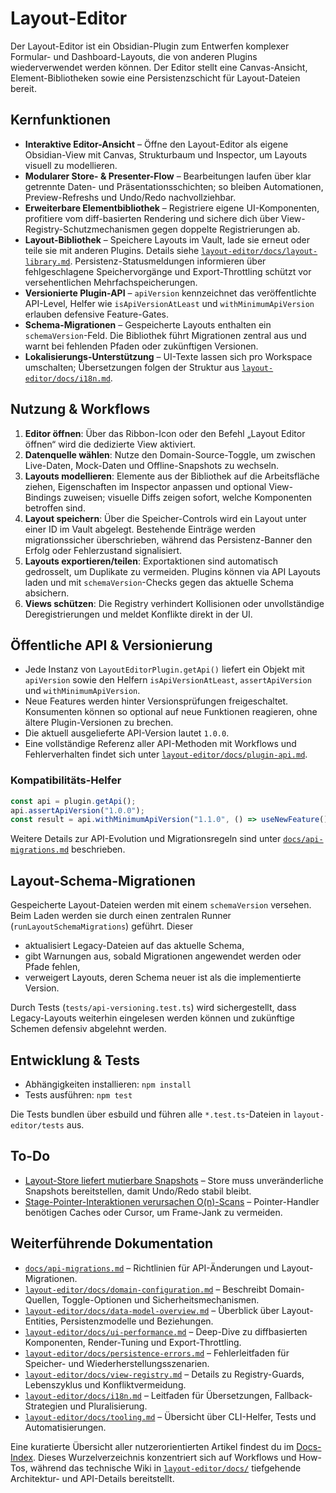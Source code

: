 # Layout-Editor

Der Layout-Editor ist ein Obsidian-Plugin zum Entwerfen komplexer Formular- und Dashboard-Layouts, die von anderen Plugins wiederverwendet werden können. Der Editor stellt eine Canvas-Ansicht, Element-Bibliotheken sowie eine Persistenzschicht für Layout-Dateien bereit.

## Kernfunktionen

- **Interaktive Editor-Ansicht** – Öffne den Layout-Editor als eigene Obsidian-View mit Canvas, Strukturbaum und Inspector, um Layouts visuell zu modellieren.
- **Modularer Store- & Presenter-Flow** – Bearbeitungen laufen über klar getrennte Daten- und Präsentationsschichten; so bleiben Automationen, Preview-Refreshs und Undo/Redo nachvollziehbar.
- **Erweiterbare Elementbibliothek** – Registriere eigene UI-Komponenten, profitiere vom diff-basierten Rendering und sichere dich über View-Registry-Schutzmechanismen gegen doppelte Registrierungen ab.
- **Layout-Bibliothek** – Speichere Layouts im Vault, lade sie erneut oder teile sie mit anderen Plugins. Details siehe
  [`layout-editor/docs/layout-library.md`](layout-editor/docs/layout-library.md). Persistenz-Statusmeldungen informieren über fehlgeschlagene Speichervorgänge und Export-Throttling schützt vor versehentlichen Mehrfachspeicherungen.
- **Versionierte Plugin-API** – `apiVersion` kennzeichnet das veröffentlichte API-Level, Helfer wie `isApiVersionAtLeast` und `withMinimumApiVersion` erlauben defensive Feature-Gates.
- **Schema-Migrationen** – Gespeicherte Layouts enthalten ein `schemaVersion`-Feld. Die Bibliothek führt Migrationen zentral aus und warnt bei fehlenden Pfaden oder zukünftigen Versionen.
- **Lokalisierungs-Unterstützung** – UI-Texte lassen sich pro Workspace umschalten; Übersetzungen folgen der Struktur aus [`layout-editor/docs/i18n.md`](layout-editor/docs/i18n.md).

## Nutzung & Workflows

1. **Editor öffnen**: Über das Ribbon-Icon oder den Befehl „Layout Editor öffnen“ wird die dedizierte View aktiviert.
2. **Datenquelle wählen**: Nutze den Domain-Source-Toggle, um zwischen Live-Daten, Mock-Daten und Offline-Snapshots zu wechseln.
3. **Layouts modellieren**: Elemente aus der Bibliothek auf die Arbeitsfläche ziehen, Eigenschaften im Inspector anpassen und optional View-Bindings zuweisen; visuelle Diffs zeigen sofort, welche Komponenten betroffen sind.
4. **Layout speichern**: Über die Speicher-Controls wird ein Layout unter einer ID im Vault abgelegt. Bestehende Einträge werden migrationssicher überschrieben, während das Persistenz-Banner den Erfolg oder Fehlerzustand signalisiert.
5. **Layouts exportieren/teilen**: Exportaktionen sind automatisch gedrosselt, um Duplikate zu vermeiden. Plugins können via API Layouts laden und mit `schemaVersion`-Checks gegen das aktuelle Schema absichern.
6. **Views schützen**: Die Registry verhindert Kollisionen oder unvollständige Deregistrierungen und meldet Konflikte direkt in der UI.

## Öffentliche API & Versionierung

- Jede Instanz von `LayoutEditorPlugin.getApi()` liefert ein Objekt mit `apiVersion` sowie den Helfern `isApiVersionAtLeast`, `assertApiVersion` und `withMinimumApiVersion`.
- Neue Features werden hinter Versionsprüfungen freigeschaltet. Konsumenten können so optional auf neue Funktionen reagieren, ohne ältere Plugin-Versionen zu brechen.
- Die aktuell ausgelieferte API-Version lautet `1.0.0`.
- Eine vollständige Referenz aller API-Methoden mit Workflows und Fehlerverhalten findet sich unter [`layout-editor/docs/plugin-api.md`](layout-editor/docs/plugin-api.md).

### Kompatibilitäts-Helfer

```ts
const api = plugin.getApi();
api.assertApiVersion("1.0.0");
const result = api.withMinimumApiVersion("1.1.0", () => useNewFeature());
```

Weitere Details zur API-Evolution und Migrationsregeln sind unter [`docs/api-migrations.md`](docs/api-migrations.md) beschrieben.

## Layout-Schema-Migrationen

Gespeicherte Layout-Dateien werden mit einem `schemaVersion` versehen. Beim Laden werden sie durch einen zentralen Runner (`runLayoutSchemaMigrations`) geführt. Dieser

- aktualisiert Legacy-Dateien auf das aktuelle Schema,
- gibt Warnungen aus, sobald Migrationen angewendet werden oder Pfade fehlen,
- verweigert Layouts, deren Schema neuer ist als die implementierte Version.

Durch Tests (`tests/api-versioning.test.ts`) wird sichergestellt, dass Legacy-Layouts weiterhin eingelesen werden können und zukünftige Schemen defensiv abgelehnt werden.

## Entwicklung & Tests

- Abhängigkeiten installieren: `npm install`
- Tests ausführen: `npm test`

Die Tests bundlen über esbuild und führen alle `*.test.ts`-Dateien in `layout-editor/tests` aus.

## To-Do

- [Layout-Store liefert mutierbare Snapshots](todo/layout-store-immutable-snapshots.md) – Store muss unveränderliche Snapshots bereitstellen, damit Undo/Redo stabil bleibt.
- [Stage-Pointer-Interaktionen verursachen O(n)-Scans](todo/stage-pointer-performance.md) – Pointer-Handler benötigen Caches oder Cursor, um Frame-Jank zu vermeiden.

## Weiterführende Dokumentation

- [`docs/api-migrations.md`](docs/api-migrations.md) – Richtlinien für API-Änderungen und Layout-Migrationen.
- [`layout-editor/docs/domain-configuration.md`](layout-editor/docs/domain-configuration.md) – Beschreibt Domain-Quellen, Toggle-Optionen und Sicherheitsmechanismen.
- [`layout-editor/docs/data-model-overview.md`](layout-editor/docs/data-model-overview.md) – Überblick über Layout-Entities, Persistenzmodelle und Beziehungen.
- [`layout-editor/docs/ui-performance.md`](layout-editor/docs/ui-performance.md) – Deep-Dive zu diffbasierten Komponenten, Render-Tuning und Export-Throttling.
- [`layout-editor/docs/persistence-errors.md`](layout-editor/docs/persistence-errors.md) – Fehlerleitfaden für Speicher- und Wiederherstellungsszenarien.
- [`layout-editor/docs/view-registry.md`](layout-editor/docs/view-registry.md) – Details zu Registry-Guards, Lebenszyklus und Konfliktvermeidung.
- [`layout-editor/docs/i18n.md`](layout-editor/docs/i18n.md) – Leitfaden für Übersetzungen, Fallback-Strategien und Pluralisierung.
- [`layout-editor/docs/tooling.md`](layout-editor/docs/tooling.md) – Übersicht über CLI-Helfer, Tests und Automatisierungen.

Eine kuratierte Übersicht aller nutzerorientierten Artikel findest du im [Docs-Index](docs/README.md). Dieses Wurzelverzeichnis konzentriert sich auf Workflows und How-Tos, während das technische Wiki in [`layout-editor/docs/`](layout-editor/docs/) tiefgehende Architektur- und API-Details bereitstellt.

